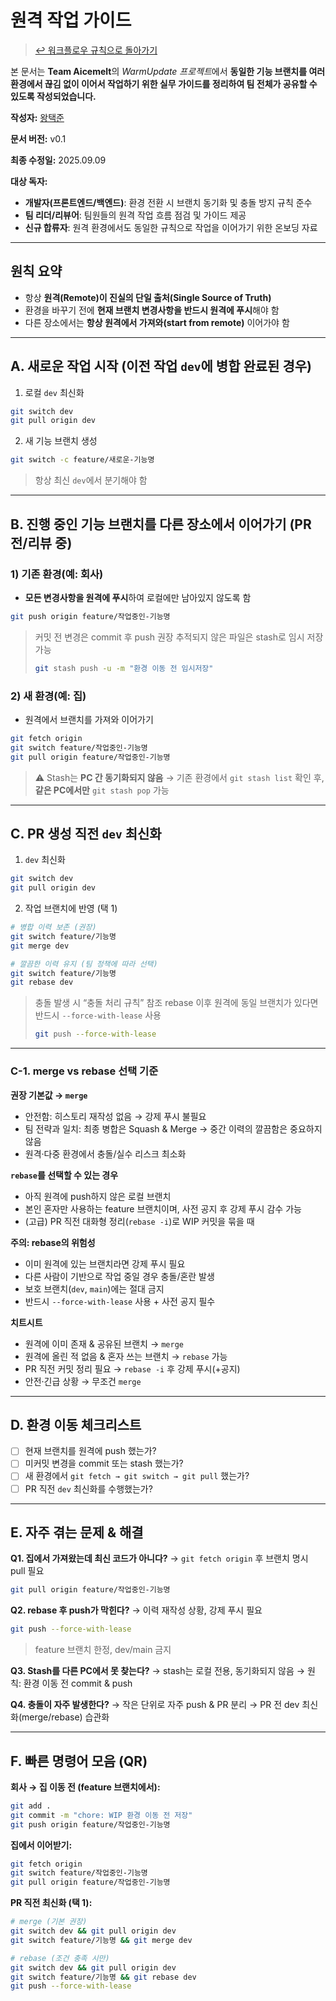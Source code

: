 # 원격 작업 가이드

> [↩ 워크플로우 규칙으로 돌아가기](../git-workflow.md)

본 문서는 **Team Aicemelt**의 *WarmUpdate 프로젝트*에서 **동일한 기능 브랜치를 여러 환경에서 끊김 없이 이어서 작업하기 위한 실무 가이드를 정리하여 팀 전체가 공유할 수 있도록 작성되었습니다.**

**작성자:** [왕택준](https://github.com/TJK98)

**문서 버전:** v0.1

**최종 수정일:** 2025.09.09

**대상 독자:**

* **개발자(프론트엔드/백엔드)**: 환경 전환 시 브랜치 동기화 및 충돌 방지 규칙 준수
* **팀 리더/리뷰어**: 팀원들의 원격 작업 흐름 점검 및 가이드 제공
* **신규 합류자**: 원격 환경에서도 동일한 규칙으로 작업을 이어가기 위한 온보딩 자료

---

## 원칙 요약

* 항상 **원격(Remote)이 진실의 단일 출처(Single Source of Truth)**
* 환경을 바꾸기 전에 **현재 브랜치 변경사항을 반드시 원격에 푸시**해야 함
* 다른 장소에서는 **항상 원격에서 가져와(start from remote)** 이어가야 함

---

## A. 새로운 작업 시작 (이전 작업 `dev`에 병합 완료된 경우)

1. 로컬 `dev` 최신화

```bash
git switch dev
git pull origin dev
```

2. 새 기능 브랜치 생성

```bash
git switch -c feature/새로운-기능명
```

> 항상 최신 `dev`에서 분기해야 함

---

## B. 진행 중인 기능 브랜치를 다른 장소에서 이어가기 (PR 전/리뷰 중)

### 1) 기존 환경(예: 회사)

* **모든 변경사항을 원격에 푸시**하여 로컬에만 남아있지 않도록 함

```bash
git push origin feature/작업중인-기능명
```

> 커밋 전 변경은 commit 후 push 권장
> 추적되지 않은 파일은 stash로 임시 저장 가능
>
> ```bash
> git stash push -u -m "환경 이동 전 임시저장"
> ```

### 2) 새 환경(예: 집)

* 원격에서 브랜치를 가져와 이어가기

```bash
git fetch origin
git switch feature/작업중인-기능명
git pull origin feature/작업중인-기능명
```

> ⚠️ Stash는 **PC 간 동기화되지 않음**
> → 기존 환경에서 `git stash list` 확인 후, **같은 PC에서만** `git stash pop` 가능

---

## C. PR 생성 직전 `dev` 최신화

1. `dev` 최신화

```bash
git switch dev
git pull origin dev
```

2. 작업 브랜치에 반영 (택 1)

```bash
# 병합 이력 보존 (권장)
git switch feature/기능명
git merge dev

# 깔끔한 이력 유지 (팀 정책에 따라 선택)
git switch feature/기능명
git rebase dev
```

> 충돌 발생 시 “충돌 처리 규칙” 참조
> rebase 이후 원격에 동일 브랜치가 있다면 반드시 `--force-with-lease` 사용
>
> ```bash
> git push --force-with-lease
> ```

---

### C-1. merge vs rebase 선택 기준

**권장 기본값 → `merge`**

* 안전함: 히스토리 재작성 없음 → 강제 푸시 불필요
* 팀 전략과 일치: 최종 병합은 Squash & Merge → 중간 이력의 깔끔함은 중요하지 않음
* 원격·다중 환경에서 충돌/실수 리스크 최소화

**`rebase`를 선택할 수 있는 경우**

* 아직 원격에 push하지 않은 로컬 브랜치
* 본인 혼자만 사용하는 feature 브랜치이며, 사전 공지 후 강제 푸시 감수 가능
* (고급) PR 직전 대화형 정리(`rebase -i`)로 WIP 커밋을 묶을 때

**주의: rebase의 위험성**

* 이미 원격에 있는 브랜치라면 강제 푸시 필요
* 다른 사람이 기반으로 작업 중일 경우 충돌/혼란 발생
* 보호 브랜치(`dev`, `main`)에는 절대 금지
* 반드시 `--force-with-lease` 사용 + 사전 공지 필수

**치트시트**

* 원격에 이미 존재 & 공유된 브랜치 → `merge`
* 원격에 올린 적 없음 & 혼자 쓰는 브랜치 → `rebase` 가능
* PR 직전 커밋 정리 필요 → `rebase -i` 후 강제 푸시(+공지)
* 안전·긴급 상황 → 무조건 `merge`

---

## D. 환경 이동 체크리스트

* [ ] 현재 브랜치를 원격에 push 했는가?
* [ ] 미커밋 변경을 commit 또는 stash 했는가?
* [ ] 새 환경에서 `git fetch → git switch → git pull` 했는가?
* [ ] PR 직전 `dev` 최신화를 수행했는가?

---

## E. 자주 겪는 문제 & 해결

**Q1. 집에서 가져왔는데 최신 코드가 아니다?**
→ `git fetch origin` 후 브랜치 명시 pull 필요

```bash
git pull origin feature/작업중인-기능명
```

**Q2. rebase 후 push가 막힌다?**
→ 이력 재작성 상황, 강제 푸시 필요

```bash
git push --force-with-lease
```

> feature 브랜치 한정, dev/main 금지

**Q3. Stash를 다른 PC에서 못 찾는다?**
→ stash는 로컬 전용, 동기화되지 않음
→ 원칙: 환경 이동 전 commit & push

**Q4. 충돌이 자주 발생한다?**
→ 작은 단위로 자주 push & PR 분리
→ PR 전 dev 최신화(merge/rebase) 습관화

---

## F. 빠른 명령어 모음 (QR)

**회사 → 집 이동 전 (feature 브랜치에서):**

```bash
git add .
git commit -m "chore: WIP 환경 이동 전 저장"
git push origin feature/작업중인-기능명
```

**집에서 이어받기:**

```bash
git fetch origin
git switch feature/작업중인-기능명
git pull origin feature/작업중인-기능명
```

**PR 직전 최신화 (택 1):**

```bash
# merge (기본 권장)
git switch dev && git pull origin dev
git switch feature/기능명 && git merge dev

# rebase (조건 충족 시만)
git switch dev && git pull origin dev
git switch feature/기능명 && git rebase dev
git push --force-with-lease
```
